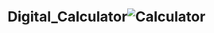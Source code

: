 # Digital_Calculator![Calculator](https://github.com/Nivetha6363/Digital_Calculator/assets/166092702/6a0b5fe8-4920-4192-84aa-ce930b9dc0d0)
